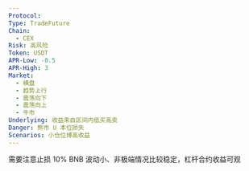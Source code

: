 ```yaml
---
Protocol: 
Type: TradeFuture
Chain:
  - CEX
Risk: 高风险
Token: USDT
APR-Low: -0.5
APR-High: 3
Market:
  - 横盘
  - 趋势上行
  - 震荡向下
  - 震荡向上
  - 牛市
Underlying: 收益来自区间内低买高卖
Danger: 熊市 U 本位损失
Scenarios: 小仓位博高收益
---
```

需要注意止损 10%
BNB 波动小、非极端情况比较稳定，杠杆合约收益可观